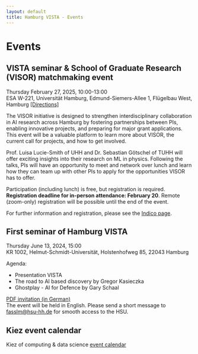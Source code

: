 ```yaml
---
layout: default
title: Hamburg VISTA - Events
---
```


# Events
## VISTA seminar & School of Graduate Research (VISOR) matchmaking event
Thursday February 27, 2025, 10:00-13:00<br>
ESA W-221, Universität Hamburg, Edmund-Siemers-Allee 1, Flügelbau West, Hamburg <a href="https://maps.app.goo.gl/hiVXsidWVvu1YuWg6" target="_blank">[Directions]</a>

The VISOR initiative is designed to strengthen interdisciplinary collaboration in AI research across Hamburg by fostering partnerships between PIs, enabling innovative projects, and preparing for major grant applications. This event will be a valuable platform to learn more about VISOR, the current call for projects, and how to get involved.

Prof. Luisa Lucie-Smith of UHH and Dr. Sebastian Götschel of TUHH will offer exciting insights into their research on ML in physics. Following the talks, PIs will have an opportunity to meet and network over lunch and learn how they can team up with other PIs to apply for the opportunities VISOR has to offer.

Participation (including lunch) is free, but registration is required. <strong>Registration deadline for in-person attendance: February 20</strong>. Remote (zoom-only) registration will be possible until the end of the event. 

For further information and registration, please see the <a href="https://indico.desy.de/event/47597/" target="_blank">Indico page</a>.
 
## First seminar of Hamburg VISTA
Thursday June 13, 2024, 15:00<br> 
KR 1002, Helmut-Schmidt-Universität, Holstenhofweg 85, 22043 Hamburg

Agenda:
 - Presentation VISTA
 - The road to AI based discovery by Gregor Kasieczka
 - Ghostplay - AI for Defence by Gary Schaal
 
<a href="assets/pdfs/VISTA%20Einladung.pdf" target="_blank">PDF invitation (in German)</a><br>
The event will be held in English. Please send a short message to <a href="mailto:fasslm@hsu-hh.de" target="_blank">fasslm@hsu-hh.de</a> for smooth access to the HSU.

## Kiez event calendar
Kiez of computing & data science <a href="https://datascience-hamburg.org/events" target="_blank">event calendar</a> 
